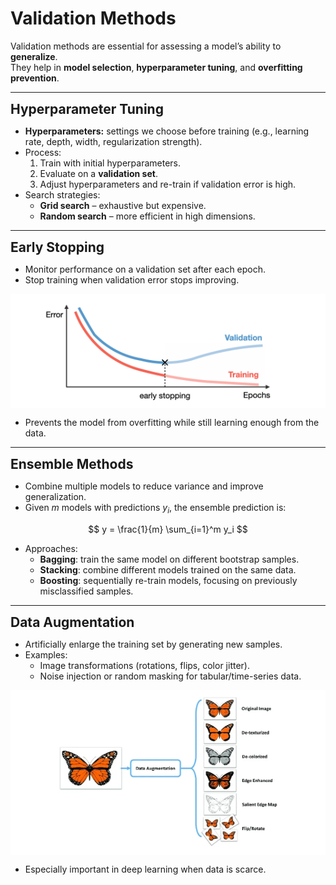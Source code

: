 # Validation Methods

Validation methods are essential for assessing a model’s ability to **generalize**.  
They help in **model selection**, **hyperparameter tuning**, and **overfitting prevention**.

---

**<span style="font-size:1.5em;">Hyperparameter Tuning</span>**

- **Hyperparameters:** settings we choose before training (e.g., learning rate, depth, width, regularization strength).  
- Process:
  1. Train with initial hyperparameters.
  2. Evaluate on a **validation set**.
  3. Adjust hyperparameters and re-train if validation error is high.
- Search strategies:
  - **Grid search** – exhaustive but expensive.
  - **Random search** – more efficient in high dimensions.

---

**<span style="font-size:1.5em;">Early Stopping</span>**

- Monitor performance on a validation set after each epoch.
- Stop training when validation error stops improving.

<div style="text-align: center; background-color:white; padding:10px;">
  <img src="../../_static/nn8.png" alt="Early stopping principle" width="400"/>
</div>

- Prevents the model from overfitting while still learning enough from the data.

---

**<span style="font-size:1.5em;">Ensemble Methods</span>**

- Combine multiple models to reduce variance and improve generalization.  
- Given $m$ models with predictions $y_i$, the ensemble prediction is:

$$
y = \frac{1}{m} \sum_{i=1}^m y_i
$$

- Approaches:
  - **Bagging**: train the same model on different bootstrap samples.  
  - **Stacking**: combine different models trained on the same data.  
  - **Boosting**: sequentially re-train models, focusing on previously misclassified samples.  

---

**<span style="font-size:1.5em;">Data Augmentation</span>**

- Artificially enlarge the training set by generating new samples.  
- Examples:
  - Image transformations (rotations, flips, color jitter).  
  - Noise injection or random masking for tabular/time-series data.  

<div style="text-align: center; background-color:white; padding:10px;">
  <img src="../../_static/nn9.png" alt="Data augmentation example" width="350"/>
</div>

- Especially important in deep learning when data is scarce.

